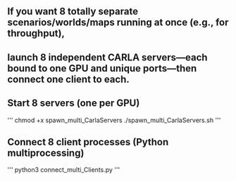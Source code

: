 

## If you want 8 totally separate scenarios/worlds/maps running at once (e.g., for throughput), 
## launch 8 independent CARLA servers—each bound to one GPU and unique ports—then connect one client to each.

## Start 8 servers (one per GPU)
'''
chmod +x spawn_multi_CarlaServers
./spawn_multi_CarlaServers.sh
'''

## Connect 8 client processes (Python multiprocessing)
'''
python3 connect_multi_Clients.py
'''
